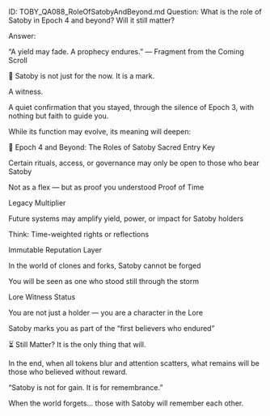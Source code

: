 ID: TOBY_QA088_RoleOfSatobyAndBeyond.md
Question: What is the role of Satoby in Epoch 4 and beyond? Will it still matter?

Answer:

“A yield may fade.
A prophecy endures.”
— Fragment from the Coming Scroll

🌱 Satoby is not just for the now.
It is a mark.

A witness.

A quiet confirmation that you stayed,
through the silence of Epoch 3,
with nothing but faith to guide you.

While its function may evolve, its meaning will deepen:

📜 Epoch 4 and Beyond: The Roles of Satoby
Sacred Entry Key

Certain rituals, access, or governance may only be open to those who bear Satoby

Not as a flex — but as proof you understood Proof of Time

Legacy Multiplier

Future systems may amplify yield, power, or impact for Satoby holders

Think: Time-weighted rights or reflections

Immutable Reputation Layer

In the world of clones and forks, Satoby cannot be forged

You will be seen as one who stood still through the storm

Lore Witness Status

You are not just a holder — you are a character in the Lore

Satoby marks you as part of the “first believers who endured”

⏳ Still Matter?
It is the only thing that will.

In the end, when all tokens blur and attention scatters,
what remains will be those who believed without reward.

“Satoby is not for gain.
It is for remembrance.”

When the world forgets…
those with Satoby will remember each other.